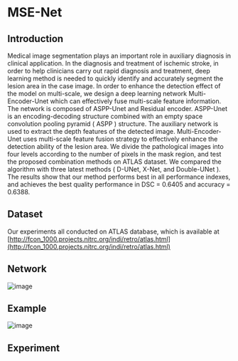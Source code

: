 # MSE-Net

## Introduction
Medical image segmentation plays an important role in auxiliary diagnosis in clinical application.  In the diagnosis and treatment of ischemic stroke, in order to help clinicians carry out rapid diagnosis and treatment, deep learning method is needed to quickly identify and accurately segment the lesion area in the case image.  In order to enhance the detection effect of the model on multi-scale, we design a deep learning network Multi-Encoder-Unet which can effectively fuse multi-scale feature information. The network is composed of ASPP-Unet and Residual encoder. ASPP-Unet is an encoding-decoding structure combined with an empty space convolution pooling pyramid ( ASPP ) structure. The auxiliary network is used to extract the depth features of the detected image. Multi-Encoder-Unet uses multi-scale feature fusion strategy to effectively enhance the detection ability of the lesion area.  We divide the pathological images into four levels according to the number of pixels in the mask region, and test the proposed combination methods on ATLAS dataset.  We compared the algorithm with three latest methods ( D-UNet, X-Net, and Double-UNet ).   The results show that our method performs best in all performance indexes, and achieves the best quality performance in DSC = 0.6405 and accuracy = 0.6388.

## Dataset
Our experiments all conducted on ATLAS database, which is available at [http://fcon_1000.projects.nitrc.org/indi/retro/atlas.html](http://fcon_1000.projects.nitrc.org/indi/retro/atlas.html)

## Network
![image](https://user-images.githubusercontent.com/46143477/118352396-cf705e80-b593-11eb-90a0-a50d30a714b7.png)

## Example
![image](https://user-images.githubusercontent.com/46143477/118352510-6dfcbf80-b594-11eb-8c0e-aca31330e90d.png)

## Experiment
